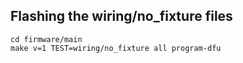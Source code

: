 ## Flashing the wiring/no_fixture files

```none
cd firmware/main
make v=1 TEST=wiring/no_fixture all program-dfu
```
